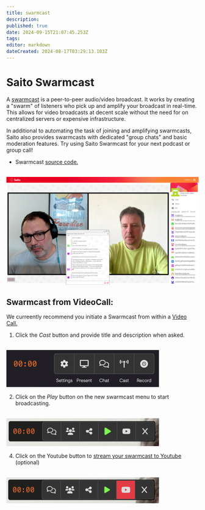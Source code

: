 ```yaml
---
title: swarmcast
description: 
published: true
date: 2024-09-15T21:07:45.253Z
tags: 
editor: markdown
dateCreated: 2024-08-17T03:29:13.103Z
---
```


# Saito Swarmcast

A [swarmcast](https://saito.io/swarmcast) is a peer-to-peer audio/video broadcast. It works by creating a "swarm" of listeners who pick up and amplify your broadcast in real-time. This allows for video broadcasts at decent scale without the need for on centralized servers or expensive infrastructure.

In additional to automating the task of joining and amplifying swarmcasts, Saito also provides swarmcasts with dedicated "group chats" and basic moderation features. Try using Saito Swarmcast for your next podcast or group call!

- Swarmcast [source code.](https://github.com/SaitoTech/saito-lite-rust/tree/master/mods/limbo)

<br/>
<img src="/swarmcast-chat.png" style="width:600px" />
          
## Swarmcast from VideoCall:

We curreently recommend you initiate a Swarmcast from within a [Video Call.](https://saito.io/videocall/)

1. Click the *Cast* button and provide title and description when asked.

<br />
<img src="/media_gallery/videocall_swarmcast_button.png" style="width:400px" />

2. Click on the *Play* button on the new swarmcast menu to start broadcasting.

<br />
<img src="/media_gallery/videocall_play_button.png" style="width:400px" />

4. Click on the Youtube button to [stream your swarmcast to Youtube](/tech/applications/swarmcast/youtube) (optional)

<br />
<img src="/media_gallery/videocall_youtube_button.png" style="width:400px" />


